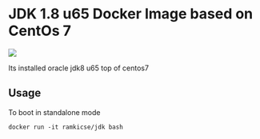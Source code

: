 # JDK 1.8 u65 Docker Image based on CentOs 7
[![](https://images.microbadger.com/badges/image/ramkicse/jdk.svg)](https://microbadger.com/images/ramkicse/jdk "Get your own image badge on microbadger.com")


Its installed oracle jdk8 u65 top of centos7

## Usage

To boot in standalone mode

    docker run -it ramkicse/jdk bash
